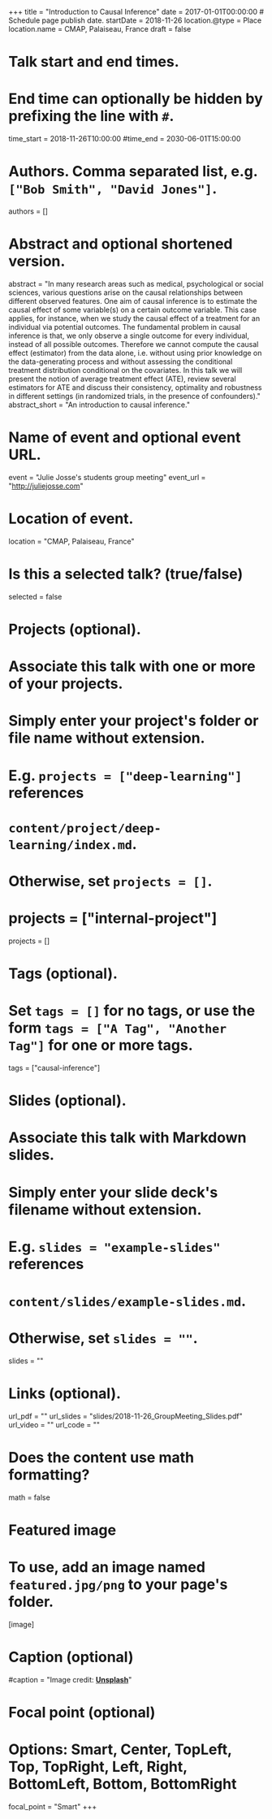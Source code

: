 +++
title = "Introduction to Causal Inference"
date = 2017-01-01T00:00:00  # Schedule page publish date.
startDate = 2018-11-26
location.@type = Place
location.name = CMAP, Palaiseau, France
draft = false

# Talk start and end times.
#   End time can optionally be hidden by prefixing the line with `#`.
time_start = 2018-11-26T10:00:00
#time_end = 2030-06-01T15:00:00

# Authors. Comma separated list, e.g. `["Bob Smith", "David Jones"]`.
authors = []

# Abstract and optional shortened version.
abstract = "In many research areas such as medical, psychological or social sciences, various questions arise on the causal relationships between different observed features. One aim of causal inference is to estimate the causal effect of some variable(s) on a certain outcome variable. This case applies, for instance, when we study the causal effect of a treatment for an individual via potential outcomes. The fundamental problem in causal inference is that, we only observe a single outcome for every individual, instead of all possible outcomes. Therefore we cannot compute the causal effect (estimator) from the data alone, i.e. without using prior knowledge on the data-generating process and without assessing the conditional treatment distribution conditional on the covariates. In this talk we will present the notion of average treatment effect (ATE), review several estimators for ATE and discuss their consistency, optimality and robustness in different settings (in randomized trials, in the presence of confounders)."
abstract_short = "An introduction to causal inference."

# Name of event and optional event URL.
event = "Julie Josse's students group meeting"
event_url = "http://juliejosse.com"

# Location of event.
location = "CMAP, Palaiseau, France"

# Is this a selected talk? (true/false)
selected = false

# Projects (optional).
#   Associate this talk with one or more of your projects.
#   Simply enter your project's folder or file name without extension.
#   E.g. `projects = ["deep-learning"]` references 
#   `content/project/deep-learning/index.md`.
#   Otherwise, set `projects = []`.
# projects = ["internal-project"]
projects = []

# Tags (optional).
#   Set `tags = []` for no tags, or use the form `tags = ["A Tag", "Another Tag"]` for one or more tags.
tags = ["causal-inference"]

# Slides (optional).
#   Associate this talk with Markdown slides.
#   Simply enter your slide deck's filename without extension.
#   E.g. `slides = "example-slides"` references 
#   `content/slides/example-slides.md`.
#   Otherwise, set `slides = ""`.
slides = ""

# Links (optional).
url_pdf = ""
url_slides = "slides/2018-11-26_GroupMeeting_Slides.pdf"
url_video = ""
url_code = ""

# Does the content use math formatting?
math = false

# Featured image
# To use, add an image named `featured.jpg/png` to your page's folder. 
[image]
  # Caption (optional)
  #caption = "Image credit: [**Unsplash**](https://unsplash.com/photos/bzdhc5b3Bxs)"

  # Focal point (optional)
  # Options: Smart, Center, TopLeft, Top, TopRight, Left, Right, BottomLeft, Bottom, BottomRight
  focal_point = "Smart"
+++
